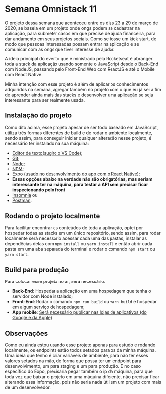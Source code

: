 # Semana Omnistack 11

O projeto dessa semana que aconteceu entre os dias 23 a 29 de março de 2020, se baseia em um projeto onde ongs podem se cadastrar na aplicação, para submeter casos em que precise de ajuda financeira, para dar andamento em seus projetos sociais. Como se fosse um kick start, de modo que pessoas interessadas possam entrar na aplicação e se comunicar com as ongs que tiver interesse de ajudar.

A ideia principal do evento que é ministrado pela Rocketseat é abranger toda a stack da aplicação usando somente o JavaScript desde o Back-End com NodeJS, passando pelo Front-End Web com ReactJS e até o Mobile com React Native.

Minha intenção com esse projeto é além de aplicar os conhecimentos adquiridos na semana, agregar também no projeto com o que eu já sei a fim de aprender ainda mais das stacks e desenvolver uma aplicação se seja interessante para ser realmente usada.

## Instalação do projeto
Como dito acima, esse projeto apesar de ser todo baseado em JavaScript, utiliza três formas diferentes de build e de rodar o ambiente localmente, sendo assim, para conseguir iniciar qualquer alteração nesse projeto, é necessário ter instalado na sua máquina:
 - [Editor de texto(sugiro o VS Code)](https://code.visualstudio.com/download);
 - [Git](https://git-scm.com/book/en/v2/Getting-Started-Installing-Git);
 - [Node](https://nodejs.org/en/download/);
 - [NPM](https://www.npmjs.com/package/npm);
 - [Expo (usado no desenvolvimento do app com o React Native)](https://docs.expo.io/versions/latest/get-started/installation/#installing-expo-cli);
 - **Essas opções abaixo na verdade não são obrigatórias, mas seriam interessante ter na máquina, para testar a API sem precisar ficar inspecionando pelo front**
  - [Insomnia](https://support.insomnia.rest/article/23-installation) ou
  - [Postman](https://learning.postman.com/docs/postman/launching-postman/installation-and-updates/).

 ## Rodando o projeto localmente
 Para facilitar encontrar os conteúdos de toda a aplicação, optei por hospedar todas as stacks em um único repositório, sendo assim, para rodar localmente será necessário acessar cada uma das pastas, instalar as dependêcias delas com `npm install` ou `yarn install` e então abrir cada pasta em uma aba separada do terminal e rodar o comando `npm start` ou `yarn start`.

 ## Build para produção
 Para colocar esse projeto no ar, será necessário: 
  - **Back-End**: Hospedar a aplicação em uma hospedagem que tenha o servidor com Node instalado;
  - **Front-End**: Rodar o comando `npm run build` ou `yarn build` e hospedar em algum serviço de hospedagem;
  - **App mobile**: [Será necessário publicar nas lojas de aplicativos (do Google e da Apple)](https://docs.expo.io/versions/v36.0.0/workflow/publishing/#how-to-publish)

  ## Observações
  Como eu ainda estou usando esse projeto apenas para estudo e rodando localmente, os endpoints estão todos setados para os da minha máquina. Uma ideia que tenho é criar variáveis de ambiente, para não ter esses valores setados na mão, de forma que possa ter um endpoint para desenvolvimento, um para staging e um para produção. E no caso específico do Expo, precisaria pegar também o ip da máquina, para que toda vez que baixar o projeto em uma máquina diferente, não precisar ficar alterando essa informação, pois não seria nada útil em um projeto com mais de um desenvolvedor.